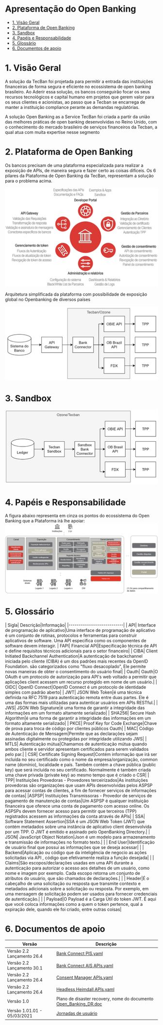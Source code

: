 # Apresentação do Open Banking

- [1. Visão Geral](#especificação-plataforma-de-open-banking)
- [2. Plataforma de Open Banking](#1-identificação-do-documento)
- [3. Sandbox](#2-definições-e-abreviaturas)
- [4. Papéis e Responsabilidade](#2-definições-e-abreviaturas)
- [5. Glossário](#3-visão-geral)
- [6. Documentos de apoio](#3-visão-geral)



# 1. Visão Geral

A solução da TecBan foi projetada para permitir a entrada das instituições financeiras de forma segura e eficiente no ecossistema de open banking brasileiro. Ao Aderir essa solução, os bancos conseguirão focar os seus recursos tecnológicos e capital humano em projetos que gerem valor para os seus clientes e acionistas, ao passo que a Tecban se encarrega de manter a instituição compliance perante as demandas regulatórias.


A solução  Open Banking as a Service TecBan foi criada a partir da união das melhores práticas de open banking desenvolvidas no Reino Unido, com o conhecimento do mercado brasileiro de serviços financeiros da Tecban, a qual atua com muita expertise nesse segmento


# 2. Plataforma de Open Banking

Os bancos precisam de uma plataforma especializada para realizar a exposição de APIs, de maneira segura e fazer certo as coisas difíceis.
Os 6 pilares da Plataforma de Open Banking da TecBan, representam a solução para o problema acima.

![Imagem 1](../images/imagem_1.jpg)

Arquitetura simplificada da plataforma com possibilidade de exposição global no Openbanking de diversos países

![Imagem 1](../images/imagem_3.jpg)

# 3. Sandbox

![Dashboard](../images/imagem_26.png)


# 4. Papéis e Responsabilidade

A figura abaixo representa em cinza os pontos do ecossistema do Open Banking que a Plataforma irá lhe apoiar:
![Imagem 1](../images/imagem_2.jpg)

# 5. Glossário



| Sigla| Descrição|Informação|
|----------------------------|
| API| Interface de programação de aplicativo|Uma interface de programação de aplicativo é um conjunto de rotinas, protocolos e ferramentas para construir aplicativos de software. Uma API especifica como os componentes de software devem interagir.
| FAPI| Financial API|Especificação técnica de API e define requisitos técnicos adicionais para o setor financeiro|
| CIBA| Client Initiated Backchannel Authentication|A autenticação de backchannel iniciada pelo cliente (CIBA) é um dos padrões mais recentes da OpenID Foundation. são categorizados como "fluxo desacoplado", Ele permite novas maneiras de obter o consentimento do usuário final|
| Oauth| Oauth|O OAuth é um protocolo de autorização para API's web voltado a permitir que aplicações client acessem um recurso protegido em nome de um usuário.|
| OIDC| OpenID Connect|OpenID Connect é um protocolo de identidade simples com padrão aberto|
| JWT| JSON Web Token|é uma técnica definida na RFC 7519 para autenticação remota entre duas partes. Ele é uma das formas mais utilizadas para autenticar usuários em APIs RESTful.|
| JWS| JSON Web Signature|é uma forma de garantir a integridade das informações em um formato altamente serializado|
| SHA256| Secure Hash Algorithm|é uma forma de garantir a integridade das informações em um formato altamente serializado|
| PKCE| Proof Key for Code Exchange|Chave de prova para troca de código por clientes públicos Oauth|
| MAC| Código de Autenticação de Mensagem|Permite que as declarações sejam assinadas digitalmente ou protegidas por integridade utilizando JWS|
| MTLS| Autenticação mútua|Chamamos de autenticação mútua quando ambos cliente e servidor apresentam certificados para serem validados pelo par.|
| CSR| Certificate Signing Request|Contém informação que irá ser incluída no seu certificado como o nome da empresa/organização, common name (domínio), localidade e país. Também contém a chave pública (public key) que será incluída no seu certificado. Normalmente é também criada uma chave privada (private key) ao mesmo tempo que é criado o CSR|
| TPP| Instituições Provedoras - Provedores terceirizados|As instituições provedoras são organizações que usam APIs desenvolvidas pelos ASPSP para acessar contas de clientes, a fim de fornecer serviços de informações de contas|
|ASPSP| Instituições Transmissoras - Provedor de serviços de pagamento de manutenção de contas|Um ASPSP é qualquer instituição financeira que oferece uma conta de pagamento com acesso online. Os ASPSPs devem fornecer acesso para permitir que terceiros (TPP) registrados acessem as informações da conta através de APIs|
| SSA| Software Statement Assertion|SSA é um JSON Web Token (JWT) que contém metadados sobre uma instância de aplicativo client desenvolvida por um TPP. O JWT é emitido e assinado pelo OpenBanking Directory.|
| JSON| JavaScript Object Notation|Json é um modelo para armazenamento e transmissão de informações no formato texto.|
| | End User|Identificação de usuário final que possui as informações que se deseja acessar|
| | Backend|Aplicação ou código que da inteligência de negocio as ações solicitadas via API , código que efetivamente realiza a função desejada|
| | Claims|São escopos/declarações usadas em uma API durante a autenticação para autorizar o acesso aos detalhes de um usuário, como nome e imagem por exemplo. Cada escopo retorna um conjunto de atributos do usuário, que são chamados de declarações.|
| | Header|É o cabeçalho de uma solicitação ou resposta que transmite contexto e metadados adicionais sobre a solicitação ou resposta. Por exemplo, em uma mensagem de solicitação podem ser usados para fornecer credenciais de autenticação.|
| | Payload|O Payload é a Carga Útil do token JWT. É aqui que você coloca informações como a quem o token pertence, qual a expiração dele, quando ele foi criado, entre outras coisas|



# 6. Documentos de apoio

| Versão                      | Descrição                                                         |
|-----------------------------|-------------------------------------------------------------------|
| Versão 2.2 Lançamento 26.4  | [Bank Connect PIS.yaml](https://docs.sfa.tecban.com.br/docs/open-banking-if-connect/assets/files/Bank_Connect_PIS.yaml)                                            |
| Versão 2.2 Lançamento 30.1  | [Bank Connect AIS APIs.yaml](https://docs.sfa.tecban.com.br/docs/open-banking-if-connect/assets/files/Bank_Connect_AIS_APIs.yaml)                                       |
| Versão 2.2 Lançamento 26.4  | [Consent Manager APIs.yaml](https://docs.sfa.tecban.com.br/docs/open-banking-if-connect/assets/files/Consent_Manager_APIs.yaml)                                        |
| Versão 2.2 Lançamento 26.4  | [Headless Heimdall APIs.yaml](https://docs.sfa.tecban.com.br/docs/open-banking-if-connect/assets/files/Headless_Heimdall_APIs.yaml)                                       |
| Versão 1.0                  | Plano de disaster recovery, nome do documento [Open_Banking_DR.doc](https://docs.sfa.tecban.com.br/docs/open-banking-if-connect/assets/files/Open_Banking_DR.doc) |
| Versão 1.01.01 - 05/03/2021 | [Jornadas de usuário](https://docs.sfa.tecban.com.br/docs/open-banking-if-connect/assets/files/Telas_das_jornadas_de_usuário_versão_final.pdf)                                           |